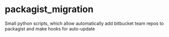 # packagist_migration
Small python scripts, which allow automatically add bitbucket team repos to packagist and make hooks for auto-update
